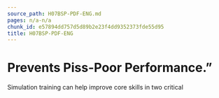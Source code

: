 ```yaml
---
source_path: H07BSP-PDF-ENG.md
pages: n/a-n/a
chunk_id: e57894dd757d5d89b2e23f4dd9352373fde55d95
title: H07BSP-PDF-ENG
---
```

# Prevents Piss-Poor Performance.”

Simulation training can help improve core skills in two critical
